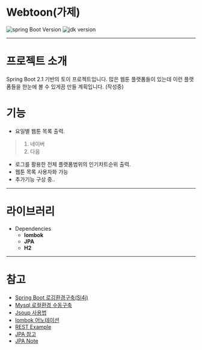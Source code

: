 # Webtoon(가제)
![spring Boot Version](https://img.shields.io/badge/SpringBoot-2.1.0%20RELEASE-green.svg)
![jdk version](https://img.shields.io/badge/jdk-8-red.svg)

---
# 프로젝트 소개
Spring Boot 2.1 기반의 토이 프로젝트입니다. 많은 웹툰 플랫폼들이 있는데 이런 플랫폼들을 한눈에 볼 수 있게끔 만들 계획입니다.
(작성중)

# 기능
- 요일별 웹툰 목록 출력.
> 1. 네이버
> 1. 다음
- 로그를 활용한 전체 플랫폼범위의 인기차트순위 출력.
- 웹툰 목록 사용자화 가능
- 추가기능 구상 중..
---

# 라이브러리
- Dependencies
    - **lombok**
    - **JPA**
    - **H2**
---


# 참고
- [Spring Boot 로깅환경구축(Sl4j)](https://blog.perfectacle.com/2018/07/22/spring-boot-2-log/)
- [Mysql 로컬환경 수동구축](https://moon9342.github.io/mysql-5.7-archive-setting)
- [Jsoup 사용법](http://jobc.tistory.com/78)
- [lombok 어노테이션](http://partnerjun.tistory.com/54)
- [REST Example](https://github.com/Cepr0/restdemo/tree/master/src/main/java/restsdemo/example18)
- [JPA 참고](http://blog.woniper.net/256)
- [JPA Note](/JPA.md)
